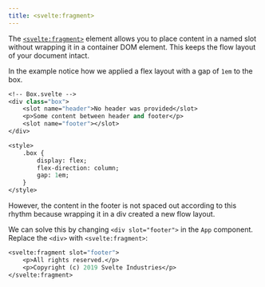 ```yaml
---
title: <svelte:fragment>
---
```


The [`<svelte:fragment>`]($docs#template-syntax-svelte-fragment) element allows you to place content in a named slot without wrapping it in a container DOM element. This keeps the flow layout of your document intact.

In the example notice how we applied a flex layout with a gap of `1em` to the box.

```sv
<!-- Box.svelte -->
<div class="box">
	<slot name="header">No header was provided</slot>
	<p>Some content between header and footer</p>
	<slot name="footer"></slot>
</div>

<style>
	.box {
		display: flex;
		flex-direction: column;
		gap: 1em;
	}
</style>
```

However, the content in the footer is not spaced out according to this rhythm because wrapping it in a div created a new flow layout.

We can solve this by changing `<div slot="footer">` in the `App` component. Replace the `<div>` with `<svelte:fragment>`:

```sv
<svelte:fragment slot="footer">
	<p>All rights reserved.</p>
	<p>Copyright (c) 2019 Svelte Industries</p>
</svelte:fragment>
```
